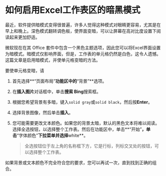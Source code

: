 # 如何启用Excel工作表区的暗黑模式


最近，软件提供暗模式变得很普遍，许多人觉得这种模式对眼睛更容易，尤其是在早上和晚上。深色模式翻转调色板，使界面变暗，可以让屏幕在高对比度设置下阅读起来更加舒适。

微软现在在其 Office 套件中包含一个黑色主题选项，因此您可以将Excel界面设置为暗模式。暗模式仅影响界面，但是，工作表的单元格仍然是白色，这令人遗憾。这篇文章是启用暗模式，并使单元格变暗的方法。

要使单元格变暗，请

1. 首先选择**“页面布局”**功能区中的**“背景”**选项。

2. 在**插入图片**对话框中，单击**搜索 Bing**搜索框。

3. 根据您希望背景有多暗，键入`solid gray`或`solid black`，然后按**Enter**。

4. 选择背景图像，然后单击**插入**。

5. 您可能需要更改文本颜色。如果您的背景太暗，默认的黑色文本将难以阅读。选择全选按钮，以选择整个工作表。然后在功能区中，单击**“开始”**，单击**“字体颜色”**下拉菜单并选择**white**。

   > 全选按钮位于左上角的名称框下方，它是行标，列标交叉处的按钮，可以选择整个工作表。

如果背景或文本颜色不完全符合您的要求，您可以再试一次，直到找到正确的组合。


